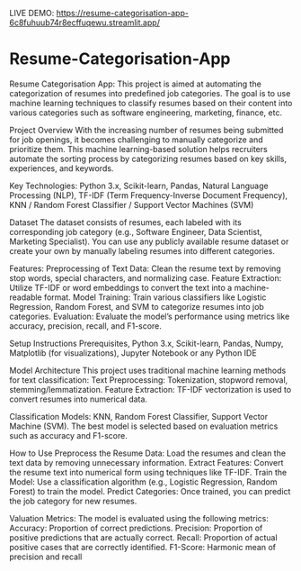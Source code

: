 LIVE DEMO: https://resume-categorisation-app-6c8fuhuub74r8ecffuqewu.streamlit.app/
# Resume-Categorisation-App
Resume Categorisation App: This project is aimed at automating the categorization of resumes into predefined job categories. The goal is to use machine learning techniques to classify resumes based on their content into various categories such as software engineering, marketing, finance, etc.

Project Overview With the increasing number of resumes being submitted for job openings, it becomes challenging to manually categorize and prioritize them. This machine learning-based solution helps recruiters automate the sorting process by categorizing resumes based on key skills, experiences, and keywords.

Key Technologies: Python 3.x, Scikit-learn, Pandas, Natural Language Processing (NLP), TF-IDF (Term Frequency-Inverse Document Frequency), KNN / Random Forest Classifier / Support Vector Machines (SVM)

Dataset The dataset consists of resumes, each labeled with its corresponding job category (e.g., Software Engineer, Data Scientist, Marketing Specialist). You can use any publicly available resume dataset or create your own by manually labeling resumes into different categories.

Features: Preprocessing of Text Data: Clean the resume text by removing stop words, special characters, and normalizing case. Feature Extraction: Utilize TF-IDF or word embeddings to convert the text into a machine-readable format. Model Training: Train various classifiers like Logistic Regression, Random Forest, and SVM to categorize resumes into job categories. Evaluation: Evaluate the model’s performance using metrics like accuracy, precision, recall, and F1-score.

Setup Instructions Prerequisites, Python 3.x, Scikit-learn, Pandas, Numpy, Matplotlib (for visualizations), Jupyter Notebook or any Python IDE

Model Architecture This project uses traditional machine learning methods for text classification: Text Preprocessing: Tokenization, stopword removal, stemming/lemmatization. Feature Extraction: TF-IDF vectorization is used to convert resumes into numerical data.

Classification Models: KNN, Random Forest Classifier, Support Vector Machine (SVM). The best model is selected based on evaluation metrics such as accuracy and F1-score.

How to Use Preprocess the Resume Data: Load the resumes and clean the text data by removing unnecessary information. Extract Features: Convert the resume text into numerical form using techniques like TF-IDF. Train the Model: Use a classification algorithm (e.g., Logistic Regression, Random Forest) to train the model. Predict Categories: Once trained, you can predict the job category for new resumes.

Valuation Metrics: The model is evaluated using the following metrics: Accuracy: Proportion of correct predictions. Precision: Proportion of positive predictions that are actually correct. Recall: Proportion of actual positive cases that are correctly identified. F1-Score: Harmonic mean of precision and recall
